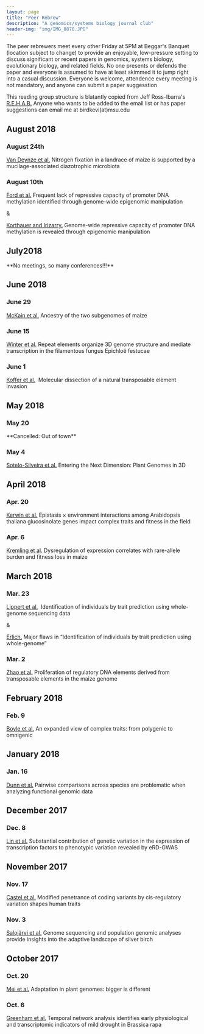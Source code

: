 ```yaml
---
layout: page
title: "Peer Rebrew"
description: "A genomics/systems biology journal club"
header-img: "img/IMG_8870.JPG"
---
```


The peer rebrewers meet every other Friday at 5PM at  Beggar's Banquet (location subject to change) to provide an enjoyable, low-pressure setting to discuss significant or recent papers in genomics, systems biology, evolutionary biology, and related fields. No one presents or defends the paper and everyone is assumed to have at least skimmed it to jump right into a casual discussion. Everyone is welcome, attendence every meeting is not mandatory, and anyone can submit a paper suggesstion 

This reading group structure is blatantly copied from Jeff Ross-Ibarra's [R.E.H.A.B.](http://www.rilab.org/rehab.html) Anyone who wants to be added to the email list or has paper suggestions can email me at birdkevi(at)msu.edu

## August 2018

### August 24th

[Van Deynze et al.](http://journals.plos.org/plosbiology/article?id=10.1371/journal.pbio.2006352) Nitrogen fixation in a landrace of maize is supported by a mucilage-associated diazotrophic microbiota


### August 10th

[Ford et al.](https://www.biorxiv.org/content/early/2017/08/17/170506)  Frequent lack of repressive capacity of promoter DNA methylation identified through genome-wide epigenomic manipulation

&

[Korthauer and Irizarry.](https://www.biorxiv.org/content/early/2018/08/01/381145)  Genome-wide repressive capacity of promoter DNA methylation is revealed through epigenomic manipulation

## July2018

\*\*No meetings, so many conferences!!!\*\*

## June 2018

### June 29

[McKain et al.](https://www.biorxiv.org/content/early/2018/06/20/352351)  Ancestry of the two subgenomes of maize 

### June 15

[Winter et al.](https://www.biorxiv.org/content/early/2018/06/04/339010) Repeat elements organize 3D genome structure and mediate transcription in the filamentous fungus Epichloë festucae



### June 1

[Koffer et al.](https://genome.cshlp.org/content/early/2018/04/30/gr.228627.117.abstract)  Molecular dissection of a natural transposable element invasion 



## May 2018

### May 20

\*\*Cancelled: Out of town\*\*

### May 4

[Sotelo-Silveira et al.](https://www.sciencedirect.com/science/article/pii/S1360138518300827) Entering the Next Dimension: Plant Genomes in 3D



## April 2018

### Apr. 20

[Kerwin et al.](https://nph.onlinelibrary.wiley.com/doi/abs/10.1111/nph.14646) ​​​Epistasis × environment interactions among Arabidopsis thaliana glucosinolate genes impact complex traits and fitness in the field



### Apr. 6

[Kremling et al.](https://www.nature.com/articles/nature25966) Dysregulation of expression correlates with rare-allele burden and fitness loss in maize 



## March 2018

### Mar. 23

[Lippert et al.](http://www.pnas.org/content/114/38/10166.short)  Identification of individuals by trait prediction using whole-genome sequencing data 

&

[Erlich.](https://pdfs.semanticscholar.org/9b63/cfbe0a5f53f5af8c6e2d1bf1114661d699b7.pdf) Major flaws in “Identification of individuals by trait prediction using whole-genome”



### Mar. 2

[Zhao et al.](http://www.plantphysiol.org/content/early/2018/02/20/pp.17.01467) Proliferation of regulatory DNA elements derived from transposable elements in the maize genome


## February 2018

### Feb. 9

[Boyle et al.](https://www.plengegen.com/wp-content/uploads/Boyle_Cell_2017_omnigenic.pdf) An expanded view of complex traits: from polygenic to omnigenic



## January 2018

### Jan. 16

[Dunn et al.](http://www.pnas.org/content/early/2018/01/03/1707515115.short) Pairwise comparisons across species are problematic when analyzing functional genomic data

## December 2017

### Dec. 8

[Lin et al.](https://genomebiology.biomedcentral.com/articles/10.1186/s13059-017-1328-6) Substantial contribution of genetic variation in the expression of transcription factors to phenotypic variation revealed by eRD-GWAS

## November 2017

### Nov. 17

[Castel et al.](https://www.biorxiv.org/content/early/2018/01/08/190397) Modified penetrance of coding variants by cis-regulatory variation shapes human traits

### Nov. 3

[Salojärvi et al.](https://www.nature.com/articles/ng.3862) Genome sequencing and population genomic analyses provide insights into the adaptive landscape of silver birch

## October 2017

### Oct. 20

[Mei et al.](https://onlinelibrary.wiley.com/doi/abs/10.1002/ajb2.1002) Adaptation in plant genomes: bigger is different

### Oct. 6

[Greenham et al.](https://www.ncbi.nlm.nih.gov/pmc/articles/PMC5628015/) Temporal network analysis identifies early physiological and transcriptomic indicators of mild drought in Brassica rapa
